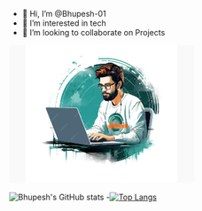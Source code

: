 - 👋 Hi, I’m @Bhupesh-01
- 👀 I’m interested in tech
- 💞️ I’m looking to collaborate on Projects

 ![Reference Image](/coder.png)

<!---
Bhupesh-01/Bhupesh-01 is a ✨ special ✨ repository because its `README.md` (this file) appears on your GitHub profile.
You can click the Preview link to take a look at your changes.
--->
![Bhupesh's GitHub stats](https://github-readme-stats.vercel.app/api?username=Bhupesh-01&show_icons=true&theme=radical)
-[![Top Langs](https://github-readme-stats.vercel.app/api/top-langs/?username=Bhupesh-01&layout=pie)](https://github.com/Bhupesh-01/github-readme-stats)

